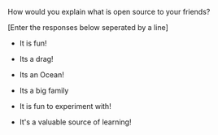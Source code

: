 How would you explain what is open source to your friends?

[Enter the responses below seperated by a line]

- It is fun!

- Its a drag!

- Its an Ocean!

- Its a big family

- It is fun to experiment with!

- It's a valuable source of learning!
